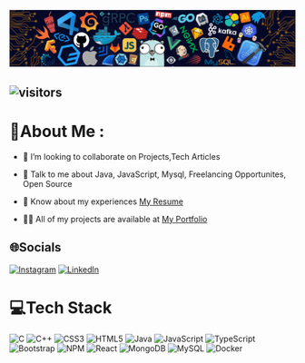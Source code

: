 [![MasterHead](https://github.com/Into-Y0u/Into-Y0u/blob/53c2639571463a76ea024c6f75b69dd0b2655423/github-banner.png)](https://www.into-y0u.github.io/Portfolio1/)

![visitors](https://visitor-badge.glitch.me/badge?page_id=Into-Y0u.Into-Y0u)
--------------------------------------------------------------------------------------------------------------------------------------------------------

# 💫About Me :
- 👯 I’m looking to collaborate on Projects,Tech Articles 

- 💬 Talk to me about Java, JavaScript, Mysql, Freelancing Opportunites, Open Source 
 
- 📄 Know about my experiences [My Resume](https://drive.google.com/file/32242)
  
- 👨‍💻 All of my projects are available at [My Portfolio](https://github.com/amreshkumarsingh)

## 🌐Socials
[![Instagram](https://img.shields.io/badge/Instagram-%23E4405F.svg?logo=Instagram&logoColor=white)](https://www.instagram.com/amreshk535/) [![LinkedIn](https://img.shields.io/badge/LinkedIn-%230077B5.svg?logo=linkedin&logoColor=white)](https:/www.linkedin.com/in/amreshlsingh)

# 💻Tech Stack
![C](https://img.shields.io/badge/c-%2300599C.svg?style=for-the-badge&logo=c&logoColor=white) ![C++](https://img.shields.io/badge/c++-%2300599C.svg?style=for-the-badge&logo=c%2B%2B&logoColor=white) ![CSS3](https://img.shields.io/badge/css3-%231572B6.svg?style=for-the-badge&logo=css3&logoColor=white) ![HTML5](https://img.shields.io/badge/html5-%23E34F26.svg?style=for-the-badge&logo=html5&logoColor=white) ![Java](https://img.shields.io/badge/java-%23ED8B00.svg?style=for-the-badge&logo=java&logoColor=white) ![JavaScript](https://img.shields.io/badge/javascript-%23323330.svg?style=for-the-badge&logo=javascript&logoColor=%23F7DF1E) ![TypeScript](https://img.shields.io/badge/typescript-%23007ACC.svg?style=for-the-badge&logo=typescript&logoColor=white) ![Bootstrap](https://img.shields.io/badge/bootstrap-%23563D7C.svg?style=for-the-badge&logo=bootstrap&logoColor=white) ![NPM](https://img.shields.io/badge/NPM-%23000000.svg?style=for-the-badge&logo=npm&logoColor=white) ![React](https://img.shields.io/badge/react-%2320232a.svg?style=for-the-badge&logo=react&logoColor=%2361DAFB) ![MongoDB](https://img.shields.io/badge/MongoDB-%234ea94b.svg?style=for-the-badge&logo=mongodb&logoColor=white) ![MySQL](https://img.shields.io/badge/mysql-%2300f.svg?style=for-the-badge&logo=mysql&logoColor=white) ![Docker](https://img.shields.io/badge/docker-%230db7ed.svg?style=for-the-badge&logo=docker&logoColor=white)
<!-- # 📊GitHub Stats :
![](https://github-readme-stats.vercel.app/api?username=Into-Y0u&theme=radical&hide_border=false&include_all_commits=false&count_private=false)<br/>
![](https://github-readme-streak-stats.herokuapp.com/?user=Into-Y0u&theme=radical&hide_border=false)<br/>
![](https://github-readme-stats.vercel.app/api/top-langs/?username=Into-Y0u&theme=radical&hide_border=false&include_all_commits=false&count_private=false&layout=compact)
-->
<!-- ## 🏆GitHub Trophies
![](https://github-profile-trophy.vercel.app/?username=Into-Y0u&theme=radical&no-frame=false&no-bg=false&margin-w=4) -->
<!--
### ✍️Random Dev Quote
![](https://quotes-github-readme.vercel.app/api?type=horizontal&theme=radical)

### 😂Random Dev Meme
<img src="[https://tenor.com/search/random-gifs](https://javascript.plainenglish.io/10-humorous-memes-to-check-out-if-you-are-a-programmer-3244248e3e7e)https://javascript.plainenglish.io/10-humorous-memes-to-check-out-if-you-are-a-programmer-3244248e3e7e" width="512px"/>

- -->
